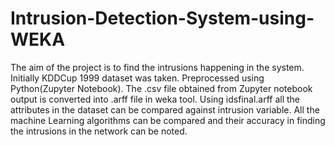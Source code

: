 # Intrusion-Detection-System-using-WEKA
The aim of the project is to find the intrusions happening in the system.
Initially KDDCup 1999 dataset was taken.
Preprocessed using Python(Zupyter Notebook).
The .csv file obtained from Zupyter notebook output is converted into .arff file in weka tool.
Using idsfinal.arff all the attributes in the dataset can be compared against intrusion variable.
All the machine Learning algorithms can be compared and their accuracy in finding the intrusions in the network can be noted.
